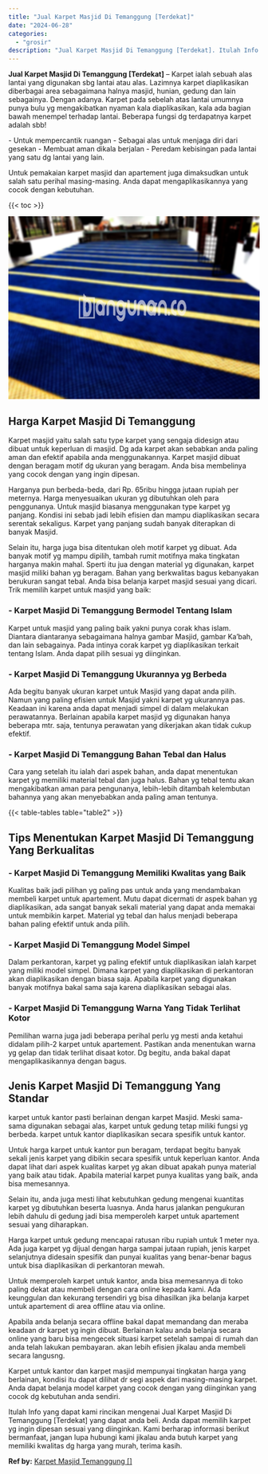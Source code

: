 ```yaml
---
title: "Jual Karpet Masjid Di Temanggung [Terdekat]"
date: "2024-06-28"
categories: 
  - "grosir"
description: "Jual Karpet Masjid Di Temanggung [Terdekat]. Itulah Info yang dapat kami rincikan mengenai Jual Karpet Masjid Di Temanggung [Terdekat] yang dapat anda beli..."
---
```


**Jual Karpet Masjid Di Temanggung \[Terdekat\]** – Karpet ialah sebuah alas lantai yang digunakan sbg lantai atau alas. Lazimnya karpet diaplikasikan diberbagai area sebagaimana halnya masjid, hunian, gedung dan lain sebagainya. Dengan adanya. Karpet pada sebelah atas lantai umumnya punya bulu yg mengakibatkan nyaman kala diaplikasikan, kala ada bagian bawah menempel terhadap lantai. Beberapa fungsi dg terdapatnya karpet adalah sbb!

\- Untuk mempercantik ruangan - Sebagai alas untuk menjaga diri dari gesekan - Membuat aman dikala berjalan - Peredam kebisingan pada lantai yang satu dg lantai yang lain.

Untuk pemakaian karpet masjid dan apartement juga dimaksudkan untuk salah satu perihal masing-masing. Anda dapat mengaplikasikannya yang cocok dengan kebutuhan.

{{< toc >}}

![Jual Karpet Masjid Di Temanggung [Terdekat]](/images/grosir-karpet-murah-17.png)

## Harga Karpet Masjid Di Temanggung

Karpet masjid yaitu salah satu type karpet yang sengaja didesign atau dibuat untuk keperluan di masjid. Dg ada karpet akan sebabkan anda paling aman dan efektif apabila anda menggunakannya. Karpet masjid dibuat dengan beragam motif dg ukuran yang beragam. Anda bisa membelinya yang cocok dengan yang ingin dipesan.

Harganya pun berbeda-beda, dari Rp. 65ribu hingga jutaan rupiah per meternya. Harga menyesuaikan ukuran yg dibutuhkan oleh para penggunanya. Untuk masjid biasanya menggunakan type karpet yg panjang. Kondisi ini sebab jadi lebih efisien dan mampu diaplikasikan secara serentak sekaligus. Karpet yang panjang sudah banyak diterapkan di banyak Masjid.

Selain itu, harga juga bisa ditentukan oleh motif karpet yg dibuat. Ada banyak motif yg mampu dipilih, tambah rumit motifnya maka tingkatan harganya makin mahal. Sperti itu jua dengan material yg digunakan, karpet masjid miliki bahan yg beragam. Bahan yang berkwalitas bagus kebanyakan berukuran sangat tebal. Anda bisa belanja karpet masjid sesuai yang dicari. Trik memilih karpet untuk masjid yang baik:

### \- Karpet Masjid Di Temanggung Bermodel Tentang Islam

Karpet untuk masjid yang paling baik yakni punya corak khas islam. Diantara diantaranya sebagaimana halnya gambar Masjid, gambar Ka’bah, dan lain sebagainya. Pada intinya corak karpet yg diaplikasikan terkait tentang Islam. Anda dapat pilih sesuai yg diinginkan.

### \- Karpet Masjid Di Temanggung Ukurannya yg Berbeda

Ada begitu banyak ukuran karpet untuk Masjid yang dapat anda pilih. Namun yang paling efisien untuk Masjid yakni karpet yg ukurannya pas. Keadaan ini karena anda dapat menjadi simpel di dalam melakukan perawatannya. Berlainan apabila karpet masjid yg digunakan hanya beberapa mtr. saja, tentunya perawatan yang dikerjakan akan tidak cukup efektif.

### \- Karpet Masjid Di Temanggung Bahan Tebal dan Halus

Cara yang setelah itu ialah dari aspek bahan, anda dapat menentukan karpet yg memiliki material tebal dan juga halus. Bahan yg tebal tentu akan mengakibatkan aman para pengunanya, lebih-lebih ditambah kelembutan bahannya yang akan menyebabkan anda paling aman tentunya.

{{< table-tables table="table2" >}}

## Tips Menentukan Karpet Masjid Di Temanggung Yang Berkualitas

### \- Karpet Masjid Di Temanggung Memiliki Kwalitas yang Baik

Kualitas baik jadi pilihan yg paling pas untuk anda yang mendambakan membeli karpet untuk apartement. Mutu dapat dicermati dr aspek bahan yg diaplikasikan, ada sangat banyak sekali material yang dapat anda memakai untuk membikin karpet. Material yg tebal dan halus menjadi beberapa bahan paling efektif untuk anda pilih.

### \- Karpet Masjid Di Temanggung Model Simpel

Dalam perkantoran, karpet yg paling efektif untuk diaplikasikan ialah karpet yang miliki model simpel. Dimana karpet yang diaplikasikan di perkantoran akan diaplikasikan dengan biasa saja. Apabila karpet yang digunakan banyak motifnya bakal sama saja karena diaplikasikan sebagai alas.

### \- Karpet Masjid Di Temanggung Warna Yang Tidak Terlihat Kotor

Pemilihan warna juga jadi beberapa perihal perlu yg mesti anda ketahui didalam pilih-2 karpet untuk apartement. Pastikan anda menentukan warna yg gelap dan tidak terlihat disaat kotor. Dg begitu, anda bakal dapat mengaplikasikannya dengan bagus.

## Jenis Karpet Masjid Di Temanggung Yang Standar

karpet untuk kantor pasti berlainan dengan karpet Masjid. Meski sama-sama digunakan sebagai alas, karpet untuk gedung tetap miliki fungsi yg berbeda. karpet untuk kantor diaplikasikan secara spesifik untuk kantor.

Untuk harga karpet untuk kantor pun beragam, terdapat begitu banyak sekali jenis karpet yang dibikin secara spesifik untuk keperluan kantor. Anda dapat lihat dari aspek kualitas karpet yg akan dibuat apakah punya material yang baik atau tidak. Apabila material karpet punya kualitas yang baik, anda bisa memesannya.

Selain itu, anda juga mesti lihat kebutuhkan gedung mengenai kuantitas karpet yg dibutuhkan beserta luasnya. Anda harus jalankan pengukuran lebih dahulu di gedung jadi bisa memperoleh karpet untuk apartement sesuai yang diharapkan.

Harga karpet untuk gedung mencapai ratusan ribu rupiah untuk 1 meter nya. Ada juga karpet yg dijual dengan harga sampai jutaan rupiah, jenis karpet selanjutnya didesain spesifik dan punyai kualitas yang benar-benar bagus untuk bisa diaplikasikan di perkantoran mewah.

Untuk memperoleh karpet untuk kantor, anda bisa memesannya di toko paling dekat atau membeli dengan cara online kepada kami. Ada keunggulan dan kekurang tersendiri yg bisa dihasilkan jika belanja karpet untuk apartement di area offline atau via online.

Apabila anda belanja secara offline bakal dapat memandang dan meraba keadaan dr karpet yg ingin dibuat. Berlainan kalau anda belanja secara online yang baru bisa mengecek situasi karpet setelah sampai di rumah dan anda telah lakukan pembayaran. akan lebih efisien jikalau anda membeli secara langusng.

Karpet untuk kantor dan karpet masjid mempunyai tingkatan harga yang berlainan, kondisi itu dapat dilihat dr segi aspek dari masing-masing karpet. Anda dapat belanja model karpet yang cocok dengan yang diinginkan yang cocok dg kebutuhan anda sendiri.

Itulah Info yang dapat kami rincikan mengenai Jual Karpet Masjid Di Temanggung \[Terdekat\] yang dapat anda beli. Anda dapat memilih karpet yg ingin dipesan sesuai yang diinginkan. Kami berharap informasi berikut bermanfaat, jangan lupa hubungi kami jikalau anda butuh karpet yang memiliki kwalitas dg harga yang murah, terima kasih.

**Ref by:**  [Karpet Masjid Temanggung []](https://id.wikipedia.org/wiki/Karpet)

